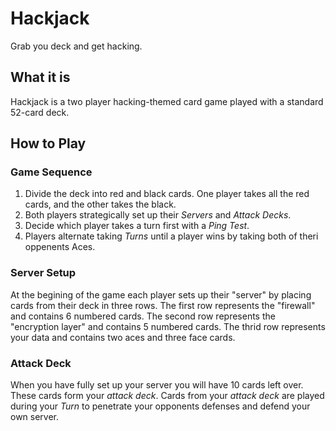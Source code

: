 # Hackjack

Grab you deck and get hacking.


## What it is

Hackjack is a two player hacking-themed card game played with a standard 52-card deck.


## How to Play

### Game Sequence

1. Divide the deck into red and black cards. One player takes all the red cards, and the other takes the black.
2. Both players strategically set up their *Servers* and *Attack Decks*.
3. Decide which player takes a turn first with a *Ping Test*.
4. Players alternate taking *Turns* until a player wins by taking both of theri oppenents Aces.


### Server Setup

At the begining of the game each player sets up their "server" by placing cards from their deck in three rows. The first row represents the "firewall" and contains 6 numbered cards. The second row represents the "encryption layer" and contains 5 numbered cards. The thrid row represents your data and contains two aces and three face cards.

### Attack Deck

When you have fully set up your server you will have 10 cards left over. These cards form your *attack deck*. Cards from your *attack deck* are played during your *Turn* to penetrate your opponents defenses and defend your own server.

